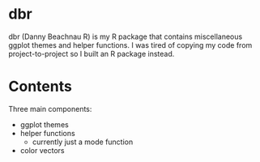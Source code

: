 # dbr

dbr (Danny Beachnau R) is my R package that contains miscellaneous ggplot themes and helper functions. I was tired of copying my code from project-to-project so I built an R package instead.

# Contents

Three main components:

- ggplot themes
- helper functions
  - currently just a mode function
- color vectors
